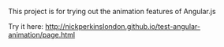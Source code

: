 This project is for trying out the animation features of Angular.js


Try it here:
http://nickperkinslondon.github.io/test-angular-animation/page.html


